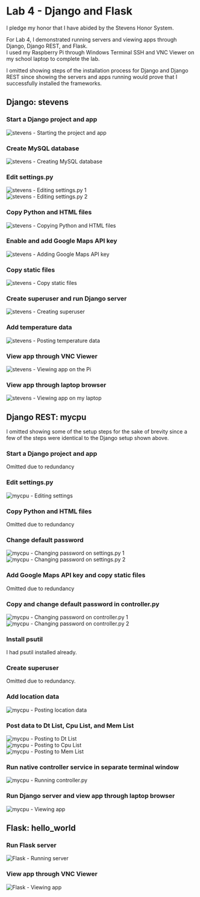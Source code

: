 # Lab 4 - Django and Flask
I pledge my honor that I have abided by the Stevens Honor System.  
  
For Lab 4, I demonstrated running servers and viewing apps through Django, Django REST, and Flask.  
I used my Raspberry Pi through Windows Terminal SSH and VNC Viewer on my school laptop to complete the lab.  
  
I omitted showing steps of the installation process for Django and Django REST since showing the servers and apps running would prove that I successfully installed the frameworks.
## Django: stevens
### Start a Django project and app
![stevens - Starting the project and app](./stevens_startprojandapp.png)
### Create MySQL database
![stevens - Creating MySQL database](./stevens_createmysqldatabase.png)
### Edit settings.py
![stevens - Editing settings.py 1](./stevens_editsettings1.png)  
![stevens - Editing settings.py 2](./stevens_editsettings2.png)
### Copy Python and HTML files
![stevens - Copying Python and HTML files](./stevens_copyfiles.png)
### Enable and add Google Maps API key
![stevens - Adding Google Maps API key](./stevens_apikey.png)
### Copy static files
![stevens - Copy static files](./stevens_static.png)
### Create superuser and run Django server
![stevens - Creating superuser](./stevens_createsuperuser.png)
### Add temperature data
![stevens - Posting temperature data](./stevens_tempdata.png)
### View app through VNC Viewer
![stevens - Viewing app on the Pi](./stevens_viewapp.png)
### View app through laptop browser
![stevens - Viewing app on my laptop](./stevens_viewappdesktop.png)
## Django REST: mycpu
I omitted showing some of the setup steps for the sake of brevity since a few of the steps were identical to the Django setup shown above.
### Start a Django project and app
Omitted due to redundancy
### Edit settings.py
![mycpu - Editing settings](./mycpu_editsettings.png)
### Copy Python and HTML files
Omitted due to redundancy
### Change default password
![mycpu - Changing password on settings.py 1](./mycpu_changepass1.png)  
![mycpu - Changing password on settings.py 2](./mycpu_changepass2.png)
### Add Google Maps API key and copy static files
Omitted due to redundancy
### Copy and change default password in controller.py
![mycpu - Changing password on controller.py 1](./mycpu_controllerchangepass1.png)  
![mycpu - Changing password on controller.py 2](./mycpu_controllerchangepass2.png)
### Install psutil
I had psutil installed already.
### Create superuser
Omitted due to redundancy.
### Add location data
![mycpu - Posting location data](./mycpu_locdata.png)
### Post data to Dt List, Cpu List, and Mem List
![mycpu - Posting to Dt List](./mycpu_dtlist.png)  
![mycpu - Posting to Cpu List](./mycpu_cpulist.png)  
![mycpu - Posting to Mem List](./mycpu_memlist.png)
### Run native controller service in separate terminal window
![mycpu - Running controller.py](./mycpu_controller.png)
### Run Django server and view app through laptop browser
![mycpu - Viewing app](./mycpu_viewapp.png)
## Flask: hello_world
### Run Flask server  
![Flask - Running server](./flask_runserver.png)  
### View app through VNC Viewer
![Flask - Viewing app](./flask_viewapp.png)  

